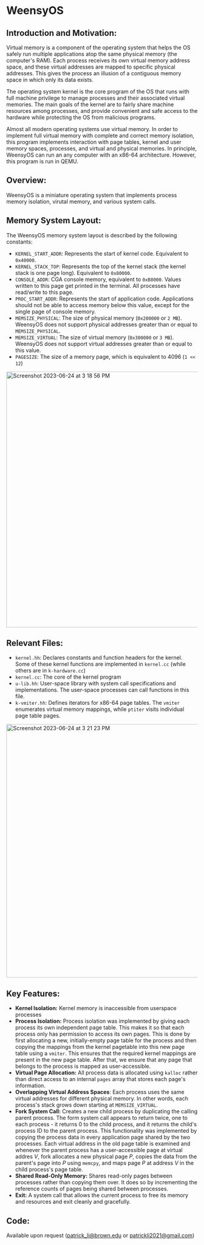 # WeensyOS

## Introduction and Motivation:
Virtual memory is a component of the operating system that helps the OS safely run multiple applications atop the same physical memory (the computer's RAM). Each process receives its own virtual memory address space, and these virtual addresses are mapped to specific physical addresses. This gives the process an illusion of a contiguous memory space in which only its data exists.

The operating system kernel is the core program of the OS that runs with full machine privilege to manage processes and their associated virtual memories. The main goals of the kernel are to fairly share machine resources among processes, and provide convenient and safe access to the hardware while protecting the OS from malicious programs.

Almost all modern operating systems use virtual memory. In order to implement full virtual memory with complete and correct memory isolation, this program implements interaction with page tables, kernel and user memory spaces, processes, and virtual and physical memories. In principle, WeensyOS can run an any computer with an x86-64 architecture. However, this program is run in QEMU.

## Overview:
WeensyOS is a miniature operating system that implements process memory isolation, virutal memory, and various system calls. 

## Memory System Layout:
The WeensyOS memory system layout is described by the following constants:

- `KERNEL_START_ADDR`: Represents the start of kernel code. Equivalent to `0x40000`.
- `KERNEL_STACK_TOP`: Represents the top of the kernel stack (the kernel stack is one page long). Equivalent to `0x80000`.
- `CONSOLE_ADDR`: CGA console memory, equivalent to `0xB8000`. Values written to this page get printed in the terminal. All processes have read/write to this page.
- `PROC_START_ADDR`: Represents the start of application code. Applications should not be able to access memory below this value, except for the single page of console memory.
- `MEMSIZE_PHYSICAL`: The size of physical memory (`0x200000` or `2 MB`). WeensyOS does not support physical addresses greater than or equal to `MEMSIZE_PHYSICAL`.
- `MEMSIZE_VIRTUAL`:  The size of virtual memory (`0x300000` or `3 MB`). WeensyOS does not support virtual addresses greater than or equal to this value.
- `PAGESIZE`: The size of a memory page, which is equivalent to 4096 (`1 << 12`)
  
<img width="674" alt="Screenshot 2023-06-24 at 3 18 56 PM" src="https://github.com/PatrickLi2021/WeensyOS/assets/50870866/abcd9286-acb2-478a-8f14-0fb016368238">

## Relevant Files:

- `kernel.hh`: Declares constants and function headers for the kernel. Some of these kernel functions are implemented in `kernel.cc` (while others are in `k-hardware.cc`)
- `kernel.cc`: The core of the kernel program
- `u-lib.hh`: User-space library with system call specifications and implementations. The user-space processes can call functions in this file.
- `k-vmiter.hh`: Defines iterators for x86-64 page tables. The `vmiter` enumerates virtual memory mappings, while `ptiter` visits individual page table pages.

<img width="668" alt="Screenshot 2023-06-24 at 3 21 23 PM" src="https://github.com/PatrickLi2021/WeensyOS/assets/50870866/46c39e7e-a423-47e8-9161-5211c4eac9da">

## Key Features:
- **Kernel Isolation:** Kernel memory is inaccessible from userspace processes
- **Process Isolation:** Process isolation was implemented by giving each process its own independent page table. This makes it so that each process only has permission to access its own pages. This is done by first allocating a new, initially-empty page table for the process and then copying the mappings from the kernel pagetable into this new page table using a `vmiter`. This ensures that the required kernel mappings are present in the new page table. After that, we ensure that any page that belongs to the process is mapped as user-accessible.
- **Virtual Page Allocation:** All process data is allocated using `kalloc` rather than direct access to an internal `pages` array that stores each page's information.
- **Overlapping Virtual Address Spaces**: Each process uses the same virtual addresses for different physical memory. In other words, each process's stack grows down starting at `MEMSIZE_VIRTUAL`.
- **Fork System Call:** Creates a new child process by duplicating the calling parent process. The form system call appears to return twice, one to each process - it returns 0 to the child process, and it returns the child's process ID to the parent process. This functionality was implemented by copying the process data in every application page shared by the two processes. Each virtual address in the old page table is examined and whenever the parent process has a user-accessible page at virtual addres _V_, fork allocates a new physical page _P_, copies the data from the parent's page into _P_ using `memcpy`, and maps page _P_ at address _V_ in the child process's page table.
- **Shared Read-Only Memory:** Shares read-only pages between processes rather than copying them over. It does so by incrementing the reference counts of pages being shared between processes.
- **Exit:** A system call that allows the current process to free its memory and resources and exit cleanly and gracefully.

## Code:
Available upon request (patrick_li@brown.edu or patrickli2021@gmail.com)

